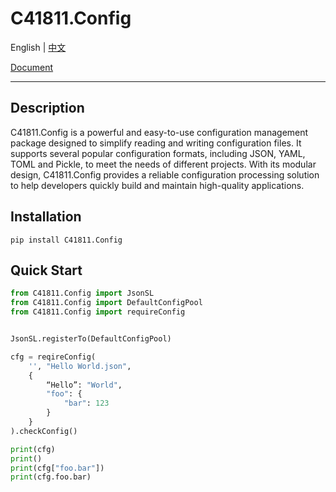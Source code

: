 # C41811.Config

English | [中文](README.md)

[Document](https://C41811Config.readthedocs.io)

---


## Description

C41811.Config is a powerful and easy-to-use configuration management package designed to simplify reading and writing configuration files. It supports several popular configuration formats, including JSON, YAML, TOML and Pickle, to meet the needs of different projects. With its modular design, C41811.Config provides a reliable configuration processing solution to help developers quickly build and maintain high-quality applications.

## Installation

```commandline
pip install C41811.Config
```

## Quick Start

``` python
from C41811.Config import JsonSL
from C41811.Config import DefaultConfigPool
from C41811.Config import requireConfig


JsonSL.registerTo(DefaultConfigPool)

cfg = reqireConfig(
    '', "Hello World.json",
    {
        “Hello”: "World",
        "foo": {
            "bar": 123
        }
    }
).checkConfig()

print(cfg)
print()
print(cfg["foo.bar"])
print(cfg.foo.bar)
```
